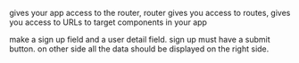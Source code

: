 gives your app access to the router, router gives you access to routes, gives you access to URLs to target components in your app

make a sign up field and a user detail field. sign up must have a submit button. on other side all the data should be displayed on the right side.
